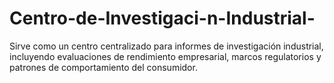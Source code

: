 # Centro-de-Investigaci-n-Industrial-
Sirve como un centro centralizado para informes de investigación industrial, incluyendo evaluaciones de rendimiento empresarial, marcos regulatorios y patrones de comportamiento del consumidor.
